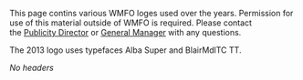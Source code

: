 This page contins various WMFO loges used over the years. Permission for
use of this material outside of WMFO is required. Please contact
the [Publicity
Director](https://wiki.wmfo.org/Executive_Board/Publicity_Dept. "Publicity Dept.")
or [General
Manager](https://wiki.wmfo.org/Executive_Board/GM's_Office "GM's Office")
with any questions.

The 2013 logo uses typefaces Alba Super and BlairMdlTC TT.

*No headers*

